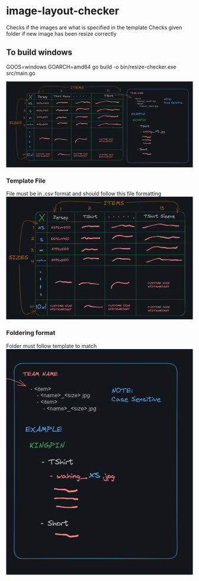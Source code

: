 # image-layout-checker
Checks if the images are what is specified in the template
Checks given folder if new image has been resize correctly

##  To build windows
GOOS=windows GOARCH=amd64 go build -o bin/resize-checker.exe src/main.go


![Alt text](image-2.png)

### Template File
File must be in .csv format and should follow this file formatting
![sizing.csv](image.png)


### Foldering format
Folder must follow template to match
![Alt text](image-1.png)